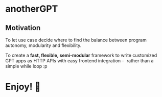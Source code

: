 # anotherGPT

## Motivation
To let use case decide where to find the balance between program autonomy, modularity and flexibility. 

To create a **fast, flexible, semi-modular** framework to write customized GPT apps as HTTP APIs with easy frontend integration – 
rather than a simple while loop :p
# Enjoy! 🎈
